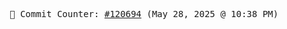 <p align="center">
    <samp>
        📮 Commit Counter: <a href="https://github.com/Javascript-void0/Javascript-void0/commits/main">#120694</a> (May 28, 2025 @ 10:38 PM)
    </samp>
</p>
